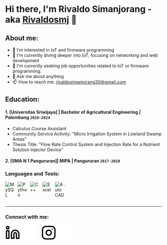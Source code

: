 # Hi there, I'm Rivaldo Simanjorang - aka [Rivaldosmj](https://www.youtube.com/@rivaldosimanjorang5402) 👋
## About me:
- 🔭 I'm interested in IoT and firmware programming
- 🌱 I'm currently diving deeper into IoT, focusing on networking and web development
- 👯 I'm currently seeking job opportunities related to IoT or firmware programming.
- 💬 Ask me about anything
- 📫 How to reach me: rivaldosimanjorang30@gmail.com

## Education:

#### 1. [Universitas Sriwijaya] | Bachelor of Agricultural Engineering | Palembang `2020-2024`
   - Calculus Course Assistant
   - Community Service Activity: "Micro Irrigation System in Lowland Swamp Areas"
   - Thesis Title: "Flow Rate Control System and Injection Rate for a Nutrient Solution Injector Device"
 #### 2. [SMA N 1 Pangururan]| MIPA | Pangururan `2017-2020`

### Languages and Tools:

[<img align="left" alt="MySQL" width="30px" src="https://cdn.jsdelivr.net/gh/devicons/devicon/icons/mysql/mysql-original.svg" style="padding-right:10px;" />][webdev]
[<img align="left" alt="Python" width="30px" src="https://upload.wikimedia.org/wikipedia/commons/thumb/c/c3/Python-logo-notext.svg/110px-Python-logo-notext.svg.png?20100317150552" style="padding-right:10px;" />][webdev]
[<img align="left" alt="C++" width="30px" src="https://encrypted-tbn0.gstatic.com/images?q=tbn:ANd9GcQqgVM48hrlZybd4nWWsvkYUYw-sw_guXOjAg&s" style="padding-right:10px;" />][webdev]
[<img align="left" alt="Excel" width="30px" src="https://is2-ssl.mzstatic.com/image/thumb/Purple126/v4/a8/fd/5a/a8fd5a84-c6f1-355f-3b9f-6e86598efaa3/XCEL.png/1200x630bb.png" style="padding-right:10px;" />][webdev]
[<img align="left" alt="AutoCAD" width="30px" src="https://encrypted-tbn0.gstatic.com/images?q=tbn:ANd9GcQsg8FIa2eWzLpJwFYAD0HFkPz1c5NDP5wRbA&s" style="padding-right:0px;" />][webdev].

<br />
<br />

---
### Connect with me:

[![website](./img/linkedin-light.svg)](www.linkedin.com/in/rivaldo-simanjorang-0a1222238#gh-light-mode-only)
[![website](./img/linkedin-dark.svg)](www.linkedin.com/in/rivaldo-simanjorang-0a1222238#gh-light-mode-only#gh-dark-mode-only)
&nbsp;&nbsp;
[![website](./img/instagram-light.svg)](https://www.instagram.com/rivaldosimanjorang30/#gh-light-mode-only)
[![website](./img/instagram-dark.svg)](https://www.instagram.com/rivaldosimanjorang30/#gh-dark-mode-only)



[webdev]: https://github.com/Rivaldosmj/Rivaldosmj/
